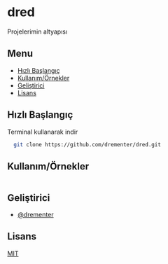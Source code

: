 # dred

Projelerimin altyapısı

## Menu

-   [Hızlı Başlangıç](#hızlı-başlangıç)
-   [Kullanım/Örnekler](#Kullanım/Örnekler)
-   [Geliştirici](#geliştirici)
-   [Lisans](#lisans)

## Hızlı Başlangıç

Terminal kullanarak indir

```bash
  git clone https://github.com/drementer/dred.git
```

## Kullanım/Örnekler

```javascript

```

## Geliştirici

-   [@drementer](https://github.com/drementer)

## Lisans

[MIT](https://choosealicense.com/licenses/mit/)
